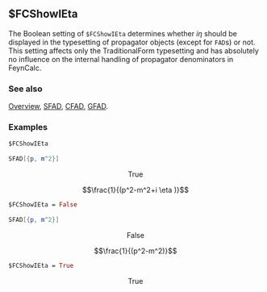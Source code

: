 ## $FCShowIEta

The Boolean setting of `$FCShowIEta` determines whether $i \eta$ should be displayed in the typesetting of propagator objects (except for `FAD`s) or not. This setting affects only the TraditionalForm typesetting and has absolutely no influence on the internal handling of propagator denominators in FeynCalc.

### See also

[Overview](Extra/FeynCalc.md), [SFAD](SFAD.md), [CFAD](CFAD.md), [GFAD](GFAD.md).

### Examples

```mathematica
$FCShowIEta 
 
SFAD[{p, m^2}]
```

$$\text{True}$$

$$\frac{1}{(p^2-m^2+i \eta )}$$

```mathematica
$FCShowIEta = False 
 
SFAD[{p, m^2}]
```

$$\text{False}$$

$$\frac{1}{(p^2-m^2)}$$

```mathematica
$FCShowIEta = True
```

$$\text{True}$$